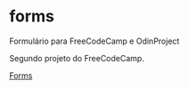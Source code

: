 # forms
Formulário para FreeCodeCamp e OdinProject

Segundo projeto do FreeCodeCamp.

[Forms](atemoia.github.io/forms)
